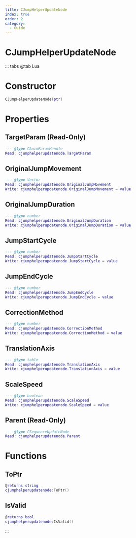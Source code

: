 ```yaml
---
title: CJumpHelperUpdateNode
index: true
order: 2
category:
  - Guide
---
```


# CJumpHelperUpdateNode

::: tabs
@tab Lua
# Constructor
```lua
CJumpHelperUpdateNode(ptr)
```
# Properties
## TargetParam (Read-Only)
```lua
--- @type CAnimParamHandle
Read: cjumphelperupdatenode.TargetParam
```
## OriginalJumpMovement 
```lua
--- @type Vector
Read: cjumphelperupdatenode.OriginalJumpMovement
Write: cjumphelperupdatenode.OriginalJumpMovement = value
```
## OriginalJumpDuration 
```lua
--- @type number
Read: cjumphelperupdatenode.OriginalJumpDuration
Write: cjumphelperupdatenode.OriginalJumpDuration = value
```
## JumpStartCycle 
```lua
--- @type number
Read: cjumphelperupdatenode.JumpStartCycle
Write: cjumphelperupdatenode.JumpStartCycle = value
```
## JumpEndCycle 
```lua
--- @type number
Read: cjumphelperupdatenode.JumpEndCycle
Write: cjumphelperupdatenode.JumpEndCycle = value
```
## CorrectionMethod 
```lua
--- @type number
Read: cjumphelperupdatenode.CorrectionMethod
Write: cjumphelperupdatenode.CorrectionMethod = value
```
## TranslationAxis 
```lua
--- @type table
Read: cjumphelperupdatenode.TranslationAxis
Write: cjumphelperupdatenode.TranslationAxis = value
```
## ScaleSpeed 
```lua
--- @type boolean
Read: cjumphelperupdatenode.ScaleSpeed
Write: cjumphelperupdatenode.ScaleSpeed = value
```
## Parent (Read-Only)
```lua
--- @type CSequenceUpdateNode
Read: cjumphelperupdatenode.Parent
```
# Functions
## ToPtr
```lua
@returns string
cjumphelperupdatenode:ToPtr()
```
## IsValid
```lua
@returns bool
cjumphelperupdatenode:IsValid()
```

:::